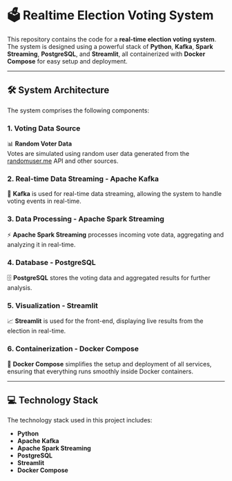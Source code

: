 # 🗳️ Realtime Election Voting System

This repository contains the code for a **real-time election voting system**. The system is designed using a powerful stack of **Python**, **Kafka**, **Spark Streaming**, **PostgreSQL**, and **Streamlit**, all containerized with **Docker Compose** for easy setup and deployment.

---

## 🛠 System Architecture

The system comprises the following components:

### **1. Voting Data Source**  
📊 **Random Voter Data**  
Votes are simulated using random user data generated from the [randomuser.me](https://randomuser.me/) API and other sources.

### **2. Real-time Data Streaming - Apache Kafka**  
💬 **Kafka** is used for real-time data streaming, allowing the system to handle voting events in real-time.

### **3. Data Processing - Apache Spark Streaming**  
⚡ **Apache Spark Streaming** processes incoming vote data, aggregating and analyzing it in real-time.

### **4. Database - PostgreSQL**  
🗄️ **PostgreSQL** stores the voting data and aggregated results for further analysis.

### **5. Visualization - Streamlit**  
📈 **Streamlit** is used for the front-end, displaying live results from the election in real-time.

### **6. Containerization - Docker Compose**  
🐳 **Docker Compose** simplifies the setup and deployment of all services, ensuring that everything runs smoothly inside Docker containers.

---

## 💻 Technology Stack

The technology stack used in this project includes:

- **Python**
- **Apache Kafka**
- **Apache Spark Streaming**
- **PostgreSQL**
- **Streamlit**
- **Docker Compose**
